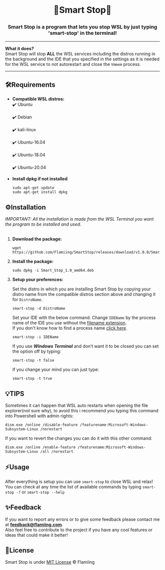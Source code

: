 # <p align="center">🧠Smart Stop🧠</p>

### <p align="center">Smart Stop is a program that lets you stop WSL by just typing 'smart-stop' in the terminal!</p>

---
**What it does?**</br>
Smart Stop will stop **ALL** the WSL services including the distros running in the background and the IDE that you specified in the settings as it is needed for the WSL service to not autorestart and close the `Vmmem` process.</br>

---
## 🛠️Requirements

  
 - **Compatible WSL distros:**<br/>
	  	✔️ Ubuntu<br/> 		 
	  	✔️ Debian<br/> 		 
	  	✔️ kali-linux<br/> 		 
	  	✔️ Ubuntu-16.04<br/> 		 
	  	✔️ Ubuntu-18.04<br/> 		 
	  	✔️ Ubuntu-20.04<br/>


 - **Install dpkg if not installed**
	
       sudo apt-get update
       sudo apt-get install dpkg

## ⚙️Installation

*IMPORTANT: All the installation is made from the WSL Terminal you want the program to be installed and used.* </br>
</br>
 1. **Download the package:**
	 
		wget https://github.com/Flamiing/SmartStop/releases/download/v1.0.0/Smart_Stop_1.0_amd64.deb
 2. **Install the package:**

		sudo dpkg -i Smart_Stop_1.0_amd64.deb

 3. **Setup your preferences:**
 
	Set the distro in which you are installing Smart Stop by copying your distro name from the compatible distros section above and changing it for `DistroName`.

		smart-stop -d DistroName
	Set your IDE with the below command. Change `IDEName` by the process name of the IDE you use without the [filename extension](https://en.wikipedia.org/wiki/Filename_extension#:~:text=A%20filename%20extension%2C%20file%20name,md%20). <br/>
	If you don't know how to find a process name [click here](https://docs.celonis.com/en/how-to-discover-a-process-name-for-a-specific-application.html).

		smart-stop -i IDEName
		
	If you use _**Windows Terminal**_ and don’t want it to be closed you can set the option off by typing:

		smart-stop -t false
	If you change your mind you can just type:

		smart-stop -t true

## 💡TIPS

Sometimes it can happen that WSL auto restarts when opening the file explorer(not sure why), to avoid this i recommend you typing this command into Powershell with admin rights:</br>

	dism.exe /online /disable-feature /featurename:Microsoft-Windows-Subsystem-Linux /norestart
	
If you want to revert the changes you can do it with this other command:

	dism.exe /online /enable-feature /featurename:Microsoft-Windows-Subsystem-Linux /all /norestart

## ⚡Usage

After everything is setup you can use `smart-stop` to close WSL and relax!<br/>
You can check at any time the list of available commands by typing `smart-stop -?` or `smart-stop --help`

## ✨Feedback

If you want to report any errors or to give some feedback please contact me at **feedback@flamiing.com**.</br>
Also feel free to contribute to the project if you have any cool features or ideas that could make it better!

## 📃License

Smart Stop is under [MIT License](https://github.com/Flamiing/SmartStop/blob/main/LICENSE) © Flamiing
